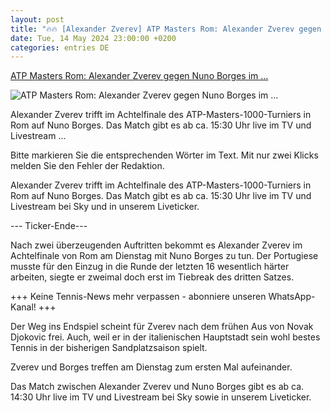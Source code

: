 ```yaml
---
layout: post
title: "🔥🔥 [Alexander Zverev] ATP Masters Rom: Alexander Zverev gegen Nuno Borges im ..."
date: Tue, 14 May 2024 23:00:00 +0200
categories: entries DE
---
```

[ATP Masters Rom: Alexander Zverev gegen Nuno Borges im ...](https://www.focus.de/sport/tennis/atp-masters-rom-live-alexander-zverev-vs-nuno-borges-im-tv-livestream-und-liveticker_id_259942259.html)

![ATP Masters Rom: Alexander Zverev gegen Nuno Borges im ...](https://p6.focus.de/img/fotos/id_259942892/alexander-zverev.jpg?im=Crop%3D%280%2C81%2C3464%2C1732%29%3BResize%3D%281200%2C627%29&impolicy=perceptual&quality=mediumHigh&hash=732d9e6b5e8c4823fbb3f73c4e94eca3bd33c2998dac8a5c04d6df4ac59c1cfd)

Alexander Zverev trifft im Achtelfinale des ATP-Masters-1000-Turniers in Rom auf Nuno Borges. Das Match gibt es ab ca. 15:30 Uhr live im TV und Livestream ...

Bitte markieren Sie die entsprechenden Wörter im Text. Mit nur zwei Klicks melden Sie den Fehler der Redaktion.

Alexander Zverev trifft im Achtelfinale des ATP-Masters-1000-Turniers in Rom auf Nuno Borges. Das Match gibt es ab ca. 15:30 Uhr live im TV und Livestream bei Sky und in unserem Liveticker.

--- Ticker-Ende---

Nach zwei überzeugenden Auftritten bekommt es Alexander Zverev im Achtelfinale von Rom am Dienstag mit Nuno Borges zu tun. Der Portugiese musste für den Einzug in die Runde der letzten 16 wesentlich härter arbeiten, siegte er zweimal doch erst im Tiebreak des dritten Satzes.

+++ Keine Tennis-News mehr verpassen - abonniere unseren WhatsApp-Kanal! +++

Der Weg ins Endspiel scheint für Zverev nach dem frühen Aus von Novak Djokovic frei. Auch, weil er in der italienischen Hauptstadt sein wohl bestes Tennis in der bisherigen Sandplatzsaison spielt.

Zverev und Borges treffen am Dienstag zum ersten Mal aufeinander.

Das Match zwischen Alexander Zverev und Nuno Borges gibt es ab ca. 14:30 Uhr live im TV und Livestream bei Sky sowie in unserem Liveticker.

